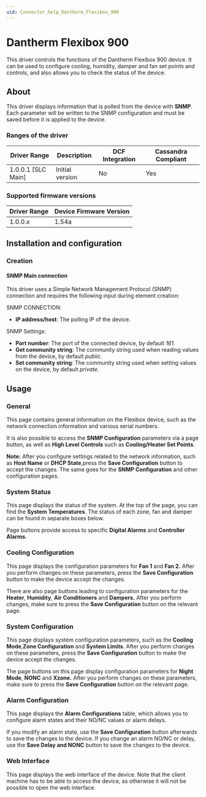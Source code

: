 ```yaml
---
uid: Connector_help_Dantherm_Flexibox_900
---
```


# Dantherm Flexibox 900

This driver controls the functions of the Dantherm Flexibox 900 device. It can be used to configure cooling, humidity, damper and fan set points and controls, and also allows you to check the status of the device.

## About

This driver displays information that is polled from the device with **SNMP**. Each parameter will be written to the SNMP configuration and must be saved before it is applied to the device.

### Ranges of the driver

| **Driver Range**     | **Description** | **DCF Integration** | **Cassandra Compliant** |
|----------------------|-----------------|---------------------|-------------------------|
| 1.0.0.1 \[SLC Main\] | Initial version | No                  | Yes                     |

### Supported firmware versions

| **Driver Range** | **Device Firmware Version** |
|------------------|-----------------------------|
| 1.0.0.x          | 1.54a                       |

## Installation and configuration

### Creation

#### SNMP Main connection

This driver uses a Simple Network Management Protocol (SNMP) connection and requires the following input during element creation:

SNMP CONNECTION:

- **IP address/host**: The polling IP of the device.

SNMP Settings:

- **Port number**: The port of the connected device, by default *161*.
- **Get community string**: The community string used when reading values from the device, by default *public*.
- **Set community string**: The community string used when setting values on the device, by default *private*.

## Usage

### General

This page contains general information on the Flexibox device, such as the network connection information and various serial numbers.

It is also possible to access the **SNMP Configuration** parameters via a page button, as well as **High Level Controls** such as **Cooling/Heater Set Points**.

**Note:** After you configure settings related to the network information, such as **Host Name** or **DHCP State**,press the **Save Configuration** button to accept the changes. The same goes for the **SNMP Configuration** and other configuration pages.

### System Status

This page displays the status of the system. At the top of the page, you can find the **System Temperatures**. The status of each zone, fan and damper can be found in separate boxes below.

Page buttons provide access to specific **Digital Alarms** and **Controller** **Alarms**.

### Cooling Configuration

This page displays the configuration parameters for **Fan 1** and **Fan 2.** After you perform changes on these parameters, press the **Save Configuration** button to make the device accept the changes.

There are also page buttons leading to configuration parameters for the **Heater**, **Humidity**, **Air Conditioners** and **Dampers.** After you perform changes, make sure to press the **Save Configuration** button on the relevant page.

### System Configuration

This page displays system configuration parameters, such as the **Cooling Mode**,**Zone Configuration** and **System Limits**. After you perform changes on these parameters, press the **Save Configuration** button to make the device accept the changes.

The page buttons on this page display configuration parameters for **Night Mode**, **NONC** and **Xzone.** After you perform changes on these parameters, make sure to press the **Save Configuration** button on the relevant page.

### Alarm Configuration

This page displays the **Alarm Configurations** table, which allows you to configure alarm states and their NO/NC values or alarm delays.

If you modify an alarm state, use the **Save Configuration** button afterwards to save the changes to the device. If you change an alarm NO/NC or delay, use the **Save Delay and NONC** button to save the changes to the device.

### Web Interface

This page displays the web interface of the device. Note that the client machine has to be able to access the device, as otherwise it will not be possible to open the web interface.
